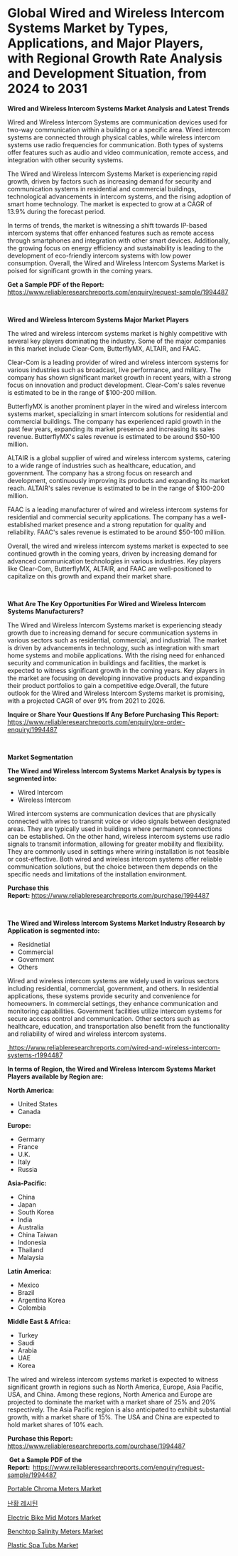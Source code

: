 <p><h1>Global Wired and Wireless Intercom Systems Market by Types, Applications, and Major Players, with Regional Growth Rate Analysis and Development Situation, from 2024 to 2031</h1></p><p><strong>Wired and Wireless Intercom Systems Market Analysis and Latest Trends</strong></p>
<p><p>Wired and Wireless Intercom Systems are communication devices used for two-way communication within a building or a specific area. Wired intercom systems are connected through physical cables, while wireless intercom systems use radio frequencies for communication. Both types of systems offer features such as audio and video communication, remote access, and integration with other security systems.</p><p>The Wired and Wireless Intercom Systems Market is experiencing rapid growth, driven by factors such as increasing demand for security and communication systems in residential and commercial buildings, technological advancements in intercom systems, and the rising adoption of smart home technology. The market is expected to grow at a CAGR of 13.9% during the forecast period.</p><p>In terms of trends, the market is witnessing a shift towards IP-based intercom systems that offer enhanced features such as remote access through smartphones and integration with other smart devices. Additionally, the growing focus on energy efficiency and sustainability is leading to the development of eco-friendly intercom systems with low power consumption. Overall, the Wired and Wireless Intercom Systems Market is poised for significant growth in the coming years.</p></p>
<p><strong>Get a Sample PDF of the Report:&nbsp;</strong> <a href="https://www.reliableresearchreports.com/enquiry/request-sample/1994487">https://www.reliableresearchreports.com/enquiry/request-sample/1994487</a></p>
<p>&nbsp;</p>
<p><strong>Wired and Wireless Intercom Systems Major Market Players</strong></p>
<p><p>The wired and wireless intercom systems market is highly competitive with several key players dominating the industry. Some of the major companies in this market include Clear-Com, ButterflyMX, ALTAIR, and FAAC.</p><p>Clear-Com is a leading provider of wired and wireless intercom systems for various industries such as broadcast, live performance, and military. The company has shown significant market growth in recent years, with a strong focus on innovation and product development. Clear-Com's sales revenue is estimated to be in the range of $100-200 million.</p><p>ButterflyMX is another prominent player in the wired and wireless intercom systems market, specializing in smart intercom solutions for residential and commercial buildings. The company has experienced rapid growth in the past few years, expanding its market presence and increasing its sales revenue. ButterflyMX's sales revenue is estimated to be around $50-100 million.</p><p>ALTAIR is a global supplier of wired and wireless intercom systems, catering to a wide range of industries such as healthcare, education, and government. The company has a strong focus on research and development, continuously improving its products and expanding its market reach. ALTAIR's sales revenue is estimated to be in the range of $100-200 million.</p><p>FAAC is a leading manufacturer of wired and wireless intercom systems for residential and commercial security applications. The company has a well-established market presence and a strong reputation for quality and reliability. FAAC's sales revenue is estimated to be around $50-100 million.</p><p>Overall, the wired and wireless intercom systems market is expected to see continued growth in the coming years, driven by increasing demand for advanced communication technologies in various industries. Key players like Clear-Com, ButterflyMX, ALTAIR, and FAAC are well-positioned to capitalize on this growth and expand their market share.</p></p>
<p>&nbsp;</p>
<p><strong>What Are The Key Opportunities For Wired and Wireless Intercom Systems Manufacturers?</strong></p>
<p><p>The Wired and Wireless Intercom Systems market is experiencing steady growth due to increasing demand for secure communication systems in various sectors such as residential, commercial, and industrial. The market is driven by advancements in technology, such as integration with smart home systems and mobile applications. With the rising need for enhanced security and communication in buildings and facilities, the market is expected to witness significant growth in the coming years. Key players in the market are focusing on developing innovative products and expanding their product portfolios to gain a competitive edge.Overall, the future outlook for the Wired and Wireless Intercom Systems market is promising, with a projected CAGR of over 9% from 2021 to 2026.</p></p>
<p><strong>Inquire or Share Your Questions If Any Before Purchasing This Report:</strong> <a href="https://www.reliableresearchreports.com/enquiry/pre-order-enquiry/1994487">https://www.reliableresearchreports.com/enquiry/pre-order-enquiry/1994487</a></p>
<p>&nbsp;</p>
<p><strong>Market Segmentation</strong></p>
<p><strong>The Wired and Wireless Intercom Systems Market Analysis by types is segmented into:</strong></p>
<p><ul><li>Wired Intercom</li><li>Wireless Intercom</li></ul></p>
<p><p>Wired intercom systems are communication devices that are physically connected with wires to transmit voice or video signals between designated areas. They are typically used in buildings where permanent connections can be established. On the other hand, wireless intercom systems use radio signals to transmit information, allowing for greater mobility and flexibility. They are commonly used in settings where wiring installation is not feasible or cost-effective. Both wired and wireless intercom systems offer reliable communication solutions, but the choice between them depends on the specific needs and limitations of the installation environment.</p></p>
<p><strong>Purchase this Report:&nbsp;</strong><a href="https://www.reliableresearchreports.com/purchase/1994487">https://www.reliableresearchreports.com/purchase/1994487</a></p>
<p>&nbsp;</p>
<p><strong>The Wired and Wireless Intercom Systems Market Industry Research by Application is segmented into:</strong></p>
<p><ul><li>Residnetial</li><li>Commercial</li><li>Government</li><li>Others</li></ul></p>
<p><p>Wired and wireless intercom systems are widely used in various sectors including residential, commercial, government, and others. In residential applications, these systems provide security and convenience for homeowners. In commercial settings, they enhance communication and monitoring capabilities. Government facilities utilize intercom systems for secure access control and communication. Other sectors such as healthcare, education, and transportation also benefit from the functionality and reliability of wired and wireless intercom systems.</p></p>
<p><a href="https://www.reliableresearchreports.com/wired-and-wireless-intercom-systems-r1994487">&nbsp;https://www.reliableresearchreports.com/wired-and-wireless-intercom-systems-r1994487</a></p>
<p><strong>In terms of Region, the Wired and Wireless Intercom Systems Market Players available by Region are:</strong></p>
<p>
    <p> <strong> North America: </strong>
        <ul>
            <li>United States</li>
            <li>Canada</li>
        </ul>
        </p> 
    <p> <strong> Europe: </strong>
        <ul>
            <li>Germany</li>
            <li>France</li>
            <li>U.K.</li>
            <li>Italy</li>
            <li>Russia</li>
        </ul>
        </p> 
    <p> <strong> Asia-Pacific: </strong>
        <ul>
            <li>China</li>
            <li>Japan</li>
            <li>South Korea</li>
            <li>India</li>
            <li>Australia</li>
            <li>China Taiwan</li>
            <li>Indonesia</li>
            <li>Thailand</li>
            <li>Malaysia</li>
        </ul>
        </p> 
    <p> <strong> Latin America: </strong>
        <ul>
            <li>Mexico</li>
            <li>Brazil</li>
            <li>Argentina Korea</li>
            <li>Colombia</li>
        </ul>
        </p> 
    <p> <strong> Middle East & Africa: </strong>
        <ul>
            <li>Turkey</li>
            <li>Saudi</li>
            <li>Arabia</li>
            <li>UAE</li>
            <li>Korea</li>
        </ul>
    </p>
    </p>
<p><p>The wired and wireless intercom systems market is expected to witness significant growth in regions such as North America, Europe, Asia Pacific, USA, and China. Among these regions, North America and Europe are projected to dominate the market with a market share of 25% and 20% respectively. The Asia Pacific region is also anticipated to exhibit substantial growth, with a market share of 15%. The USA and China are expected to hold market shares of 10% each.</p></p>
<p><strong>Purchase this Report: </strong><a href="https://www.reliableresearchreports.com/purchase/1994487">https://www.reliableresearchreports.com/purchase/1994487</a></p>
<p>&nbsp;<strong>Get a Sample PDF of the Report:&nbsp;&nbsp;</strong><a href="https://www.reliableresearchreports.com/enquiry/request-sample/1994487">https://www.reliableresearchreports.com/enquiry/request-sample/1994487</a></p>
<p><strong></strong></p>
<p><p><a href="https://github.com/marshallymanow/Market-Research-Report-List-1/blob/main/portable-chroma-meters-market.md">Portable Chroma Meters Market</a></p><p><a href="https://github.com/sarassiksa/Market-Research-Report-List-2/blob/main/193867772519.md">난황 레시틴</a></p><p><a href="https://medium.com/@mslonkoss21/electric-bike-mid-motors-market-a-global-and-regional-analysis-focus-on-end-user-product-and-7742bd9177b8">Electric Bike Mid Motors Market</a></p><p><a href="https://github.com/francesprichey/Market-Research-Report-List-1/blob/main/benchtop-salinity-meters-market.md">Benchtop Salinity Meters Market</a></p><p><a href="https://medium.com/@zoeyjohns2003/plastic-spa-tubs-market-emerging-trends-and-future-prospects-for-period-from-2024-to-2031-d815292d0607">Plastic Spa Tubs Market</a></p></p>